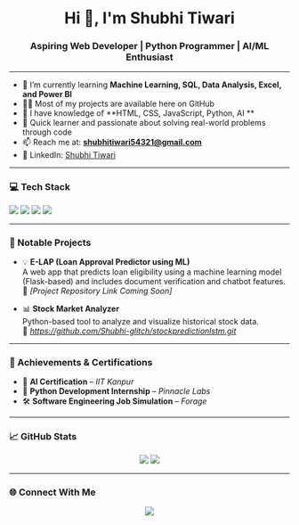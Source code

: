 <h1 align="center">Hi 👋, I'm Shubhi Tiwari</h1>
<h3 align="center">Aspiring Web Developer | Python Programmer | AI/ML Enthusiast</h3>

---

- 🌱 I’m currently learning **Machine Learning, SQL, Data Analysis, Excel, and Power BI**
- 👩‍💻 Most of my projects are available here on GitHub
- 🧠 I have knowledge of **HTML, CSS, JavaScript, Python, AI **
- 🎯 Quick learner and passionate about solving real-world problems through code
- 📫 Reach me at: **shubhitiwari54321@gmail.com**
- 🔗 LinkedIn: [Shubhi Tiwari](https://www.linkedin.com/in/shubhi-tiwari-a12028254/)

---

### 💻 Tech Stack

<p align="left">
  <img src="https://img.shields.io/badge/HTML-E34F26?style=for-the-badge&logo=html5&logoColor=white" />
  <img src="https://img.shields.io/badge/CSS-1572B6?style=for-the-badge&logo=css3&logoColor=white" />
  <img src="https://img.shields.io/badge/JavaScript-F7DF1E?style=for-the-badge&logo=javascript&logoColor=black" />
  <img src="https://img.shields.io/badge/Python-3776AB?style=for-the-badge&logo=python&logoColor=white" />
</p>

---

### 🚀 Notable Projects

- 💡 **E-LAP (Loan Approval Predictor using ML)**  
  A web app that predicts loan eligibility using a machine learning model (Flask-based) and includes document verification and chatbot features.  
  🔗 *[Project Repository Link Coming Soon]*

- 📊 **Stock Market Analyzer**  
  Python-based tool to analyze and visualize historical stock data.  
  🔗 *https://github.com/Shubhi-glitch/stockpredictionlstm.git*

---

### 🏅 Achievements & Certifications

- 🧠 **AI Certification** – *IIT Kanpur*
- 💼 **Python Development Internship** – *Pinnacle Labs*
- 🛠 **Software Engineering Job Simulation** – *Forage*

---

### 📈 GitHub Stats

<p align="center">
  <img src="https://github-readme-stats.vercel.app/api?username=Shubhi-glitch&show_icons=true&theme=tokyonight" />
  <img src="https://github-readme-stats.vercel.app/api/top-langs/?username=Shubhi-glitch&layout=compact&theme=tokyonight" />
</p>

---

### 🌐 Connect With Me

<p align="center">
  <a href="https://www.linkedin.com/in/shubhi-tiwari-a12028254/">
    <img src="https://img.shields.io/badge/LinkedIn-Connect-blue?style=for-the-badge&logo=linkedin" />
  </a>
</p>
